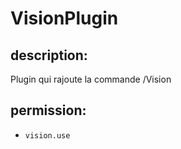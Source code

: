 # VisionPlugin

## description:

Plugin qui rajoute la commande /Vision

## permission:
- `vision.use` 
